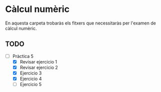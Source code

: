 # Càlcul numèric

En aquesta carpeta trobaràs els fitxers que necessitaràs per l'examen de càlcul numèric.

## TODO
 - [ ] Pràctica 5
   * [x] Revisar ejercicio 1
   * [x] Revisar ejercicio 2
   * [x] Ejercicio 3
   * [x] Ejercicio 4
   * [ ] Ejercicio 5

